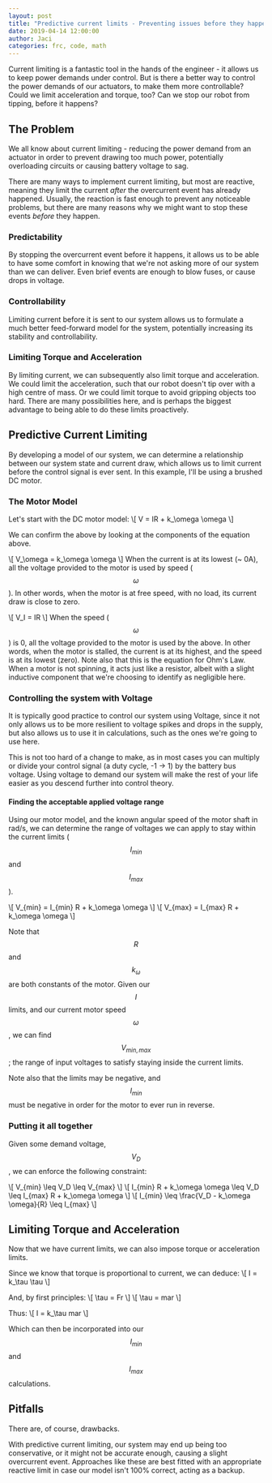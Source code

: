 ```yaml
---
layout: post
title: "Predictive current limits - Preventing issues before they happen"
date: 2019-04-14 12:00:00
author: Jaci
categories: frc, code, math
---
```

<script src="https://cdnjs.cloudflare.com/ajax/libs/mathjax/2.7.0/MathJax.js?config=TeX-AMS-MML_HTMLorMML" type="text/javascript"></script>

Current limiting is a fantastic tool in the hands of the engineer - it allows us to keep power demands under control. But is there a better way to control the power demands of our actuators, to make them more controllable? Could we limit acceleration and torque, too? Can we stop our robot from tipping, before it happens?

<!-- excerpt -->

## The Problem
We all know about current limiting - reducing the power demand from an actuator in order to prevent drawing too much power, potentially overloading circuits or causing battery voltage to sag. 

There are many ways to implement current limiting, but most are reactive, meaning they limit the current _after_ the overcurrent event has already happened. Usually, the reaction is fast enough to prevent any noticeable problems, but there are many reasons why we might want to stop these events _before_ they happen.

### Predictability
By stopping the overcurrent event before it happens, it allows us to be able to have some comfort in knowing that we're not asking more of our system than we can deliver. Even brief events are enough to blow fuses, or cause drops in voltage.

### Controllability
Limiting current before it is sent to our system allows us to formulate a much better feed-forward model for the system, potentially increasing its stability and controllability.

### Limiting Torque and Acceleration
By limiting current, we can subsequently also limit torque and acceleration. We could limit the acceleration, such that our robot doesn't tip over with a high centre of mass. Or we could limit torque to avoid gripping objects too hard. There are many possibilities here, and is perhaps the biggest advantage to being able to do these limits proactively.

## Predictive Current Limiting
By developing a model of our system, we can determine a relationship between our system state and current draw, which allows us to limit current before the control signal is ever sent. In this example, I'll be using a brushed DC motor.

### The Motor Model
Let's start with the DC motor model:
\\[ V = IR + k_\omega \omega \\]

We can confirm the above by looking at the components of the equation above.

\\[ V_\omega = k_\omega \omega \\]
When the current is at its lowest (~ 0A), all the voltage provided to the motor is used by speed ($$\omega$$). In other words, when the motor is at free speed, with no load, its current draw is close to zero.

\\[ V_I = IR \\]
When the speed ($$\omega$$) is 0, all the voltage provided to the motor is used by the above. In other words, when the motor is stalled, the current is at its highest, and the speed is at its lowest (zero). Note also that this is the equation for Ohm's Law. When a motor is not spinning, it acts just like a resistor, albeit with a slight inductive component that we're choosing to identify as negligible here.

### Controlling the system with Voltage
It is typically good practice to control our system using Voltage, since it not only allows us to be more resilient to voltage spikes and drops in the supply, but also allows us to use it in calculations, such as the ones we're going to use here.

This is not too hard of a change to make, as in most cases you can multiply or divide your control signal (a duty cycle, -1 -> 1) by the battery bus voltage. Using voltage to demand our system will make the rest of your life easier as you descend further into control theory.

#### Finding the acceptable applied voltage range
Using our motor model, and the known angular speed of the motor shaft in rad/s, we can determine the range of voltages we can apply to stay within the current limits ($$I_{min}$$ and $$I_{max}$$).

\\[ V_{min} = I_{min} R + k_\omega \omega \\]
\\[ V_{max} = I_{max} R + k_\omega \omega \\]

Note that $$R$$ and $$k_\omega$$ are both constants of the motor. Given our $$I$$ limits, and our current motor speed $$\omega$$, we can find $$V_{min,max}$$; the range of input voltages to satisfy staying inside the current limits.

Note also that the limits may be negative, and $$I_{min}$$ must be negative in order for the motor to ever run in reverse.

### Putting it all together
Given some demand voltage, $$V_D$$, we can enforce the following constraint:

\\[ V_{min} \leq V_D \leq V_{max} \\]
\\[ I_{min} R + k_\omega \omega \leq V_D \leq I_{max} R + k_\omega \omega \\]
\\[ I_{min} \leq \frac{V_D - k_\omega \omega}{R} \leq I_{max} \\]

## Limiting Torque and Acceleration
Now that we have current limits, we can also impose torque or acceleration limits.

Since we know that torque is proportional to current, we can deduce:
\\[ I = k_\tau \tau \\]

And, by first principles:
\\[ \tau = Fr \\]
\\[ \tau = mar \\]

Thus:
\\[ I = k_\tau mar \\]

Which can then be incorporated into our $$I_{min}$$ and $$I_{max}$$ calculations.

## Pitfalls
There are, of course, drawbacks. 

With predictive current limiting, our system may end up being too conservative, or it might not be accurate enough, causing a slight overcurrent event. Approaches like these are best fitted with an appropriate reactive limit in case our model isn't 100% correct, acting as a backup.